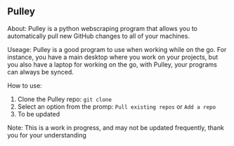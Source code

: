 ## Pulley

About: Pulley is a python webscraping program that allows you to automatically pull new GitHub changes to all of your machines.

Useage: Pulley is a good program to use when working while on the go. For instance, you have a main desktop where you work on your projects, but you also have a laptop for working on the go, with Pulley, your programs can always be synced.

How to use:
1. Clone the Pulley repo: `git clone`
2. Select an option from the promp: `Pull existing repos` or `Add a repo` 
3. To be updated



Note: This is a work in progress, and may not be updated frequently, thank you for your understanding
